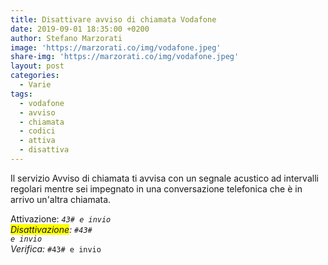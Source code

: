 ```yaml
---
title: Disattivare avviso di chiamata Vodafone
date: 2019-09-01 18:35:00 +0200
author: Stefano Marzorati
image: 'https://marzorati.co/img/vodafone.jpeg'
share-img: 'https://marzorati.co/img/vodafone.jpeg'
layout: post
categories:
  - Varie
tags:
  - vodafone
  - avviso
  - chiamata
  - codici
  - attiva
  - disattiva
---
```

Il servizio Avviso di chiamata ti avvisa con un segnale acustico ad intervalli regolari mentre sei impegnato in una conversazione telefonica che è in arrivo un'altra chiamata.   

Attivazione: <code>*43# e invio</code>   
<span style="background-color:yellow">Disattivazione</span>: <code>#43# e invio</code>   
Verifica: <code>*#43# e invio</code>   
